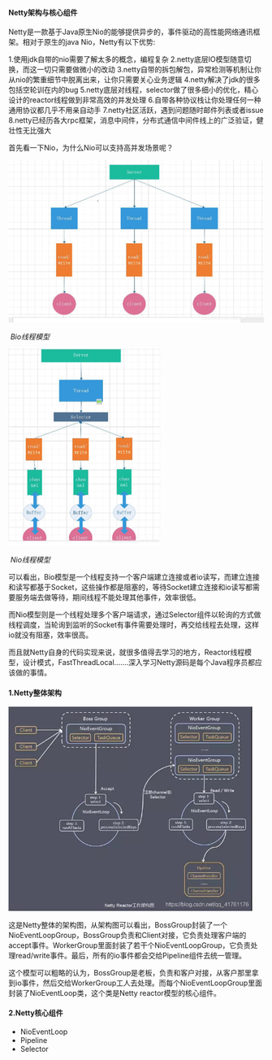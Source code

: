 #### Netty架构与核心组件

Netty是一款基于Java原生Nio的能够提供异步的，事件驱动的高性能网络通讯框架。相对于原生的java Nio，Netty有以下优势:

1.使用jdk自带的nio需要了解太多的概念，编程复杂
2.netty底层IO模型随意切换，而这一切只需要做微小的改动
3.netty自带的拆包解包，异常检测等机制让你从nio的繁重细节中脱离出来，让你只需要关心业务逻辑
4.netty解决了jdk的很多包括空轮训在内的bug
5.netty底层对线程，selector做了很多细小的优化，精心设计的reactor线程做到非常高效的并发处理
6.自带各种协议栈让你处理任何一种通用协议都几乎不用亲自动手
7.netty社区活跃，遇到问题随时邮件列表或者issue
8.netty已经历各大rpc框架，消息中间件，分布式通信中间件线上的广泛验证，健壮性无比强大

首先看一下Nio，为什么Nio可以支持高并发场景呢？

<img src="../images/2.Netty架构与核心组件/20201211111411701.jpg" alt="20201211111411701" style="zoom:50%;" />

​																		    	*Bio线程模型*

<img src="../images/2.Netty架构与核心组件/20201211111424722.jpg" alt="20201211111424722" style="zoom:50%;" />

​																			     *Nio线程模型*

可以看出，Bio模型是一个线程支持一个客户端建立连接或者io读写，而建立连接和读写都基于Socket，这些操作都是阻塞的，等待Socket建立连接和io读写都需要服务端去做等待，期间线程不能处理其他事件，效率很低。

而Nio模型则是一个线程处理多个客户端请求，通过Selector组件以轮询的方式做线程调度，当轮询到监听的Socket有事件需要处理时，再交给线程去处理，这样io就没有阻塞，效率很高。

而且就Netty自身的代码实现来说，就很多值得去学习的地方，Reactor线程模型，设计模式，FastThreadLocal.......深入学习Netty源码是每个Java程序员都应该做的事情。



#### 1.Netty整体架构

<img src="../images/2.Netty架构与核心组件/20201224143149768.jpg" alt="20201224143149768" style="zoom: 67%;" />

这是Netty整体的架构图，从架构图可以看出，BossGroup封装了一个NioEventLoopGroup，BossGroup负责和Client对接，它负责处理客户端的accept事件。WorkerGroup里面封装了若干个NioEventLoopGroup，它负责处理read/write事件。最后，所有的io事件都会交给Pipeline组件去统一管理。



这个模型可以粗略的认为，BossGroup是老板，负责和客户对接，从客户那里拿到io事件，然后交给WorkerGroup工人去处理。而每个NioEventLoopGroup里面封装了NioEventLoop类，这个类是Netty reactor模型的核心组件。

#### 2.Netty核心组件

- NioEventLoop
- Pipeline
- Selector